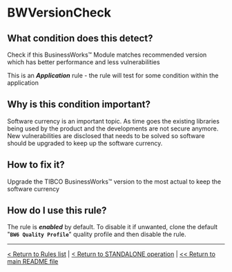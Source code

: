 # BWVersionCheck

## What condition does this detect?

Check if this BusinessWorks™ Module matches recommended version which has better performance and less vulnerabilities

This is an ***Application*** rule - the rule will test for some condition within the application

## Why is this condition important?

Software currency is an important topic. As time goes the existing libraries being used by the product and the developments are not secure anymore. New vulnerabilities are disclosed that needs to be solved so software should be upgraded to keep up the software currency.

## How to fix it?

Upgrade the TIBCO BusinessWorks™ version to the most actual to keep the software currency

## How do I use this rule?

The rule is **_enabled_** by default. To disable it if unwanted, clone the default "**`BW6 Quality Profile`**" quality profile and then disable the rule.

---
[< Return to Rules list](./RULES.md) | [< Return to STANDALONE operation](../STANDALONE.md) | [<< Return to main README file](../../README.md)
